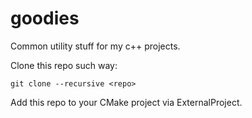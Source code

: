 goodies
=======

Common utility stuff for my c++ projects.

Clone this repo such way:
```
git clone --recursive <repo>
```

Add this repo to your CMake project via ExternalProject.

